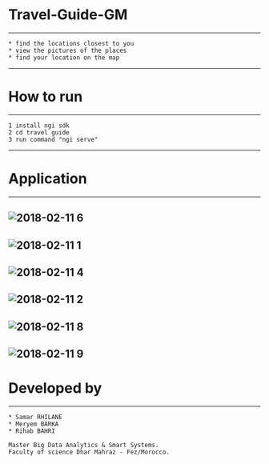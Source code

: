 # Travel-Guide-GM
---
```
* find the locations closest to you
* view the pictures of the places
* find your location on the map
```
---
# How to run
---
```
1 install ngi sdk 
2 cd travel guide
3 run command "ngi serve"
```
---
# Application
---
![2018-02-11 6](https://user-images.githubusercontent.com/29365707/36069399-acf21fb8-0ee0-11e8-9eba-7368a75446c2.png)
---
![2018-02-11 1](https://user-images.githubusercontent.com/29365707/36069386-7b675670-0ee0-11e8-86ae-10c6ea190382.png)
---
![2018-02-11 4](https://user-images.githubusercontent.com/29365707/36069392-940c4c1c-0ee0-11e8-8a4d-9ab1dbeafad8.png)
---
![2018-02-11 2](https://user-images.githubusercontent.com/29365707/36069402-cc55d480-0ee0-11e8-965a-67a2a29798b8.png)
---
![2018-02-11 8](https://user-images.githubusercontent.com/29365707/36069411-f5448f8a-0ee0-11e8-935b-02cbb9b324e7.png)
---
![2018-02-11 9](https://user-images.githubusercontent.com/29365707/36069414-04d483d8-0ee1-11e8-94c9-2da002b37d76.png)
---
# Developed by
---
```
* Samar RHILANE
* Meryem BARKA
* Rihab BAHRI
```
```
Master Big Data Analytics & Smart Systems.
Faculty of science Dhar Mahraz - Fez/Morocco.
```
